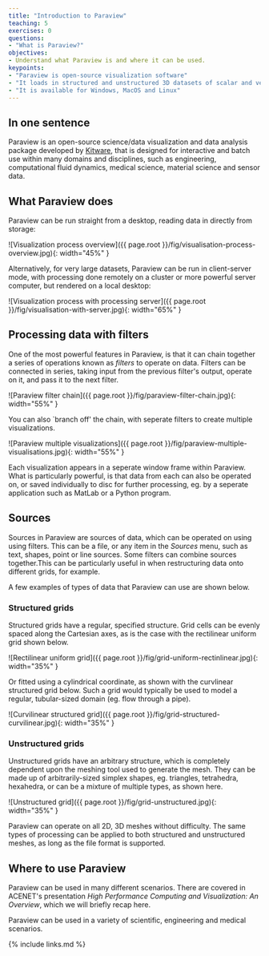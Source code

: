 ```yaml
---
title: "Introduction to Paraview"
teaching: 5
exercises: 0
questions:
- "What is Paraview?"
objectives:
- Understand what Paraview is and where it can be used.
keypoints:
- "Paraview is open-source visualization software"
- "It loads in structured and unstructured 3D datasets of scalar and vector data."
- "It is available for Windows, MacOS and Linux"
---
```


## In one sentence

Paraview is an open-source science/data visualization and data analysis
package developed by <a href="https://www.kitware.com">Kitware</a>, that
is designed for interactive and batch use within many domains and
disciplines, such as engineering, computational fluid dynamics, medical
science, material science and sensor data.

## What Paraview does

Paraview can be run straight from a desktop, reading data in directly from
storage:

![Visualization process overview]({{ page.root }}/fig/visualisation-process-overview.jpg){: width="45%" }

Alternatively, for very large datasets, Paraview can be run in client-server
mode, with processing done remotely on a cluster or more powerful server
computer, but rendered on a local desktop:

![Visualization process with processing server]({{ page.root }}/fig/visualisation-with-server.jpg){: width="65%" }


## Processing data with filters

One of the most powerful features in Paraview, is that it can chain together
a series of operations known as *filters* to operate on data. Filters can be
connected in series, taking input from the previous filter's output, operate
on it, and pass it to the next filter.

![Paraview filter chain]({{ page.root }}/fig/paraview-filter-chain.jpg){: width="55%" }

You can also `branch off' the chain, with seperate filters to create multiple
visualizations.

![Paraview multiple visualizations]({{ page.root }}/fig/paraview-multiple-visualisations.jpg){: width="55%" }

Each visualization appears in a seperate window frame within Paraview. What
is particularly powerful, is that data from each can also be operated on, or
saved individually to disc for further processing, eg. by a seperate
application such as MatLab or a Python program.


## Sources

Sources in Paraview are sources of data, which can be operated on using
using filters. This can be a file, or any item in the *Sources* menu, such as
text, shapes, point or line sources. Some filters can combine sources
together.This can be particularly useful in when restructuring data onto
different grids, for example.




A few examples of types of data that Paraview can use are shown below.

### Structured grids 

Structured grids have a regular, specified structure. Grid cells can be evenly
spaced along the Cartesian axes, as is the case with the rectilinear uniform
grid shown below.

![Rectilinear uniform grid]({{ page.root }}/fig/grid-uniform-rectinlinear.jpg){: width="35%" }

Or fitted using a cylindrical coordinate, as shown with the curvlinear
structured grid below. Such a grid would typically be used to model a regular,
tubular-sized domain (eg. flow through a pipe).

![Curvilinear structured grid]({{ page.root }}/fig/grid-structured-curvilinear.jpg){: width="35%" }

### Unstructured grids

Unstructured grids have an arbitrary structure, which is completely dependent
upon the meshing tool used to generate the mesh. They can be made up of
arbitrarily-sized simplex shapes, eg. triangles, tetrahedra, hexahedra, or
can be a mixture of multiple types, as shown here.

![Unstructured grid]({{ page.root }}/fig/grid-unstructured.jpg){: width="35%" }

Paraview can operate on all 2D, 3D meshes without difficulty. The same
types of processing can be applied to both structured and unstructured meshes,
as long as the file format is supported.


## Where to use Paraview

Paraview can be used in many different scenarios. There are covered in 
ACENET's presentation *High Performance Computing and Visualization: An
Overview*, which we will briefly recap here.

Paraview can be used in a variety of scientific, engineering and medical
scenarios.


{% include links.md %}
